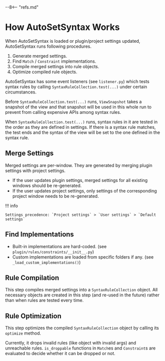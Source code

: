 --8<-- "refs.md"

# How AutoSetSyntax Works

When AutoSetSyntax is loaded or plugin/project settings updated, AutoSetSyntax runs following procedures.

1. Generate merged settings.
1. Find `Match` / `Constraint` implementations.
1. Compile merged settings into rule objects.
1. Optimize compiled rule objects.

AutoSetSyntax has some event listeners (see `listener.py`) which tests syntax rules by calling
`SyntaxRuleCollection.test(...)` under certain circumstances.

Before `SyntaxRuleCollection.test(...)` runs, `ViewSnapshot` takes a snapshot of the view
and that snapshot will be used in this whole run to prevent from calling expensive APIs among syntax rules.

When `SyntaxRuleCollection.test(...)` runs, syntax rules in it are tested in the order
as they are defined in settings. If there is a syntax rule matches, the test ends and
the syntax of the view will be set to the one defined in the syntax rule.

## Merge Settings

Merged settings are per-window. They are generated by merging plugin settings with project settings.

- If the user updates plugin settings,
  merged settings for all existing windows should be re-generated.
- If the user updates project settings,
  only settings of the corresponding project window needs to be re-generated.

!!! info

    Settings precedence: `Project settings` > `User settings` > `Default settings`

## Find Implementations

- Built-in implementations are hard-coded. (see `plugin/rules/constraints/__init__.py`)
- Custom implementations are loaded from specific folders if any. (see `_load_custom_implementations()`)

## Rule Compilation

This step compiles merged settings into a `SyntaxRuleCollection` object.
All necessary objects are created in this step (and re-used in the future)
rather than when rules are tested every time.

## Rule Optimization

This step optimizes the compiled `SyntaxRuleCollection` object by calling its `optimize` method.

Currently, it drops invalid rules (like object with invalid args) and unreachable rules.
`is_droppable` functions in `Match`es and `Constraint`s are evaluated to decide whether it can be dropped or not.
